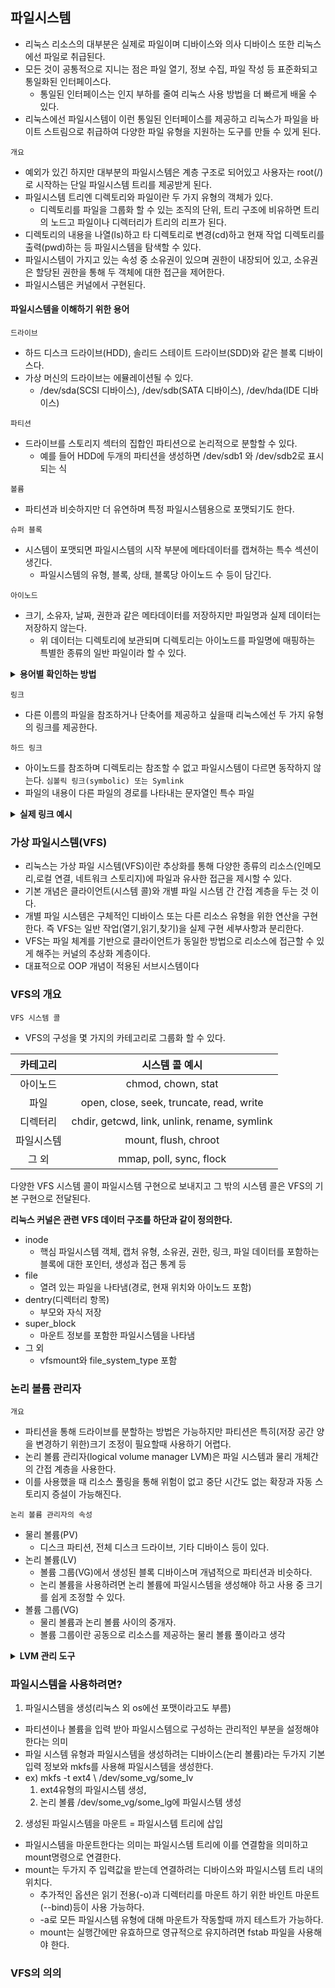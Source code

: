 ## 파일시스템
- 리눅스 리소스의 대부분은 실제로 파일이며 디바이스와 의사 디바이스 또한 리눅스에선 파일로 취급된다.
- 모든 것이 공통적으로 지니는 점은 파일 열기, 정보 수집, 파일 작성 등 표준화되고 통일화된 인터페이스다.
  -  통일된 인터페이스는 인지 부하를 줄여 리눅스 사용 방법을 더 빠르게 배울 수 있다.
- 리눅스에선 파일시스템이 이런 통일된 인터페이스를 제공하고 리눅스가 파일을 바이트 스트림으로 취급하여 다양한 파일 유형을 지원하는 도구를 만들 수 있게 된다.

`개요`
- 예외가 있긴 하지만 대부분의 파일시스템은 계층 구조로 되어있고 사용자는 root(/)로 시작하는 단일 파일시스템 트리를 제공받게 된다.
- 파일시스템 트리엔 디렉토리와 파일이란 두 가지 유형의 객체가 있다. 
  - 디렉토리를 파일을 그룹화 할 수 있는 조직의 단위, 트리 구조에 비유하면 트리의 노드고 파일이나 디렉터리가 트리의 리프가 된다.
- 디렉토리의 내용을 나열(ls)하고 타 디렉토리로 변경(cd)하고 현재 작업 디렉토리를 출력(pwd)하는 등 파일시스템을 탐색할 수 있다.
- 파일시스템이 가지고 있는 속성 중 소유권이 있으며 권한이 내장되어 있고, 소유권은 할당된 권한을 통해 두 객체에 대한 접근을 제어한다.
- 파일시스템은 커널에서 구현된다.

#### 파일시스템을 이해하기 위한 용어
`드라이브`
- 하드 디스크 드라이브(HDD), 솔리드 스테이트 드라이브(SDD)와 같은 블록 디바이스다. 
- 가상 머신의 드라이브는 에뮬레이션될 수 있다.
  - /dev/sda(SCSI 디바이스), /dev/sdb(SATA 디바이스), /dev/hda(IDE 디바이스)

`파티션`
- 드라이브를 스토리지 섹터의 집합인 파티션으로 논리적으로 분할할 수 있다.
  - 예를 들어 HDD에 두개의 파티션을 생성하면 /dev/sdb1 와 /dev/sdb2로 표시되는 식

`볼륨`
- 파티션과 비슷하지만 더 유연하며 특정 파일시스템용으로 포맷되기도 한다.

`슈퍼 블록`
- 시스템이 포맷되면 파일시스템의 시작 부분에 메타데이터를 캡쳐하는 특수 섹션이 생긴다.
  - 파일시스템의 유형, 블록, 상태, 블록당 아이노드 수 등이 담긴다.

`아이노드`
- 크기, 소유자, 날짜, 권한과 같은 메타데이터를 저장하지만 파일명과 실제 데이터는 저장하지 않는다.
  - 위 데이터는 디렉토리에 보관되며 디렉토리는 아이노드를 파일명에 매핑하는 특별한 종류의 일반 파일이라 할 수 있다.

<details>
<summary><strong>용어별 확인하는 방법</strong></summary>
<div>

- 논리 디바이스에 대한 설정을 확인

```shell
lsblk --exclude 7 # 의사(루프) 디바이스를 제외한 모든 블록 디바이스를 나열한다.
NAME   MAJ:MIN RM   SIZE RO TYPE MOUNTPOINT
sda      8:0    0   1.8T  0 disk # 전체적으로 1.8T의 용량을 가진 sda라는 디스크 드라이브가 있다.
└─sda1   8:1    0   1.8T  0 part #
sdb      8:16   1   930G  0 disk # 전체적으로 0.9T의 용량을 가진 sda라는 디스크 드라이브가 있다.
├─sdb1   8:17   1   976M  0 part /boot # 다섯개의 파티션이 존재하며 sdb1은 부팅 파티션이다.
├─sdb2   8:18   1   7.6G  0 part
├─sdb3   8:19   1   7.6G  0 part /tmp
├─sdb4   8:20   1     1K  0 part
└─sdb5   8:21   1 913.8G  0 part /
```

- 사용 중인 파일시스템을 확인 

```shell
findmnt -D -t nosquashfs # 파일시스템을 나열하지만 스쿼시FS(CD용으로 특수 읽기 전용 압축 시스템) 유형은 제외한다.
SOURCE               FSTYPE     SIZE   USED  AVAIL USE% TARGET
devtmpfs             devtmpfs  31.4G      0  31.4G   0% /dev
tmpfs                tmpfs     31.5G      0  31.5G   0% /dev/shm
tmpfs                tmpfs     31.5G   3.2G  28.3G  10% /run
tmpfs                tmpfs     31.5G      0  31.5G   0% /sys/fs/cgroup
/dev/sdb5            ext4     899.3G   332G 521.7G  37% /
/dev/sdb1            ext4     944.7M   187M 692.9M  20% /boot
/dev/sdb3            ext4       7.4G 180.3M   6.8G   2% /tmp
```

```shell
stat myfile
  File: myfile
  Size: 4096      	Blocks: 8          IO Block: 4096   디렉토리 # 파일 유형 정보
Device: 815h/2069d	Inode: 36306979    Links: 2 # 디바이스와 아이노드 정보
Access: (0744/drwxr--r--)  Uid: ( 1005/   test)   Gid: ( 1005/   test)
Access: 2024-10-10 02:45:11.043450892 +0900
Modify: 2023-08-10 13:48:44.359250188 +0900
Change: 2023-08-10 13:48:44.359250188 +0900
 Birth: -
```

|      명령어       |     사용 예제     |
|:--------------:|:-------------:|
| lsblk | 모든 블록 디바이스 나열  |
| fdisk, parted | 디스크 파티션 관리 |
| blkid | UUID와 같은 블록 디바이스 속성 표시 |
| hwinfo | 하드웨어 정보 표시 |
| file -s | 파일시스템과 파티션 정보 표시 |
| stat, df -i, ls -i | 아이노드와 관련된 정보 표시 및 목록 출력 |

</div>
</details>

`링크`
- 다른 이름의 파일을 참조하거나 단축어를 제공하고 싶을때 리눅스에선 두 가지 유형의 링크를 제공한다.

`하드 링크`
- 아이노드를 참조하며 디렉토리는 참조할 수 없고 파일시스템이 다르면 동작하지 않는다.
`심볼릭 링크(symbolic) 또는 Symlink`
- 파일의 내용이 다른 파일의 경로를 나타내는 문자열인 특수 파일

<details>
<summary><strong>실제 링크 예시</strong></summary>
<div>

```shell
ln myfile somealias # 하드 링크 생성
ln -s myfile somesoftalias # 심볼릭 링크 생성(-s옵션)
ls -al *alias # 파일 목록 출력 파일 유형의 차이와 이름 표시 방식을 보자, ls -ali *alis를 사용하면 두 아이노드가 동일하다는 것을 알 수 있다.
stat somealias # 하드링크의 파일 내역 표시
stat somesoftalias # 심볼릭링크의 파일 내역 표시
```

</div>
</details>

### 가상 파일시스템(VFS)
- 리눅스는 가상 파일 시스템(VFS)이란 추상화를 통해 다양한 종류의 리소스(인메모리,로컬 연결, 네트워크 스토리지)에 파일과 유사한 접근을 제시할 수 있다.
- 기본 개념은 클라이언트(시스템 콜)와 개별 파일 시스템 간 간접 계층을 두는 것 이다.
- 개별 파일 시스템은 구체적인 디바이스 또는 다른 리소스 유형을 위한 연산을 구현한다. 즉 VFS는 일반 작업(열기,읽기,찾기)을 실제 구현 세부사항과 분리한다.
- VFS는 파일 체계를 기반으로 클라이언트가 동일한 방법으로 리소스에 접근할 수 있게 해주는 커널의 추상화 계층이다.
- 대표적으로 OOP 개념이 적용된 서브시스템이다

### VFS의 개요

`VFS 시스템 콜`
- VFS의 구성을 몇 가지의 카테고리로 그룹화 할 수 있다.

| 카테고리 | 시스템 콜 예시 |
| :--: | :--: |
| 아이노드 | chmod, chown, stat |
| 파일 | open, close, seek, truncate, read, write |
| 디렉터리 | chdir, getcwd, link, unlink, rename, symlink |
| 파일시스템 | mount, flush, chroot |
| 그 외 | mmap, poll, sync, flock |

다양한 VFS 시스템 콜이 파일시스템 구현으로 보내지고 그 밖의 시스템 콜은 VFS의 기본 구현으로 전달된다.

**리눅스 커널은 관련 VFS 데이터 구조를 하단과 같이 정의한다.**

- inode
  - 핵심 파일시스템 객체, 캡처 유형, 소유권, 권한, 링크, 파일 데이터를 포함하는 블록에 대한 포인터, 생성과 접근 통계 등
- file
  - 열려 있는 파일을 나타냄(경로, 현재 위치와 아이노드 포함)
- dentry(디렉터리 항목)
  - 부모와 자식 저장
- super_block
  - 마운트 정보를 포함한 파일시스템을 나타냄
- 그 외 
  - vfsmount와 file_system_type 포함

### 논리 볼륨 관리자

`개요`
- 파티션을 통해 드라이브를 분할하는 방법은 가능하지만 파티션은 특히(저장 공간 양을 변경하기 위한)크기 조정이 필요할때 사용하기 어렵다.
- 논리 볼륨 관리자(logical volume manager LVM)은 파일 시스템과 물리 개체간의 간접 계층을 사용한다.
- 이를 사용했을 때 리소스 풀링을 통해 위험이 없고 중단 시간도 없는 확장과 자동 스토리지 증설이 가능해진다.

`논리 볼륨 관리자의 속성`
- 물리 볼륨(PV)
  - 디스크 파티션, 전체 디스크 드라이브, 기타 디바이스 등이 있다.
- 논리 볼륨(LV)
  - 볼륨 그룹(VG)에서 생성된 블록 디바이스며 개념적으로 파티션과 비슷하다.
  - 논리 볼륨을 사용하려면 논리 볼륨에 파일시스템을 생성해야 하고 사용 중 크기를 쉽게 조정할 수 있다.
- 볼륨 그룹(VG)
  - 물리 볼륨과 논리 볼륨 사이의 중개자.
  - 볼륨 그룹이란 공동으로 리소스를 제공하는 물리 볼륨 풀이라고 생각

<details>
<summary><strong>LVM 관리 도구</strong></summary>
<div>
  
  - PV 관리 도구
    - lvmdiskscan
    - pvdisplay
    - pvcreate
    - pvscan
  - 볼륨 그룹 관리 도구
    - vgs
    - vgdisplay
    - vgcreate
    - vgextend
  - 논리 볼륨 관리 도구
    - lvs
    - lvscan
    - lvcreate


</div>
</details>

### 파일시스템을 사용하려면?
1. 파일시스템을 생성(리눅스 외 os에선 포맷이라고도 부름)
- 파티션이나 볼륨을 입력 받아 파일시스템으로 구성하는 관리적인 부분을 설정해야 한다는 의미
- 파일 시스템 유형과 파일시스템을 생성하려는 디바이스(논리 볼륨)라는 두가지 기본 입력 정보와 mkfs를 사용해 파일시스템을 생성한다.
- ex) mkfs -t ext4 \ /dev/some_vg/some_lv 
  1. ext4유형의 파일시스템 생성, 
  2. 논리 볼륨 /dev/some_vg/some_lg에 파일시스템 생성
2. 생성된 파일시스템을 마운트 = 파일시스템 트리에 삽입
- 파일시스템을 마운트한다는 의미는 파일시스템 트리에 이를 연결함을 의미하고 mount명령으로 연결한다.
- mount는 두가지 주 입력값을 받는데 연결하려는 디바이스와 파일시스템 트리 내의 위치다.
  - 추가적인 옵션은 읽기 전용(-o)과 디렉터리를 마운트 하기 위한 바인트 마운트(--bind)등이 사용 가능하다.
  - -a로 모든 파일시스템 유형에 대해 마운트가 작동할때 까지 테스트가 가능하다.
  - mount는 실행간에만 유효하므로 영규적으로 유지하려면 fstab 파일을 사용해야 한다.

### VFS의 의의